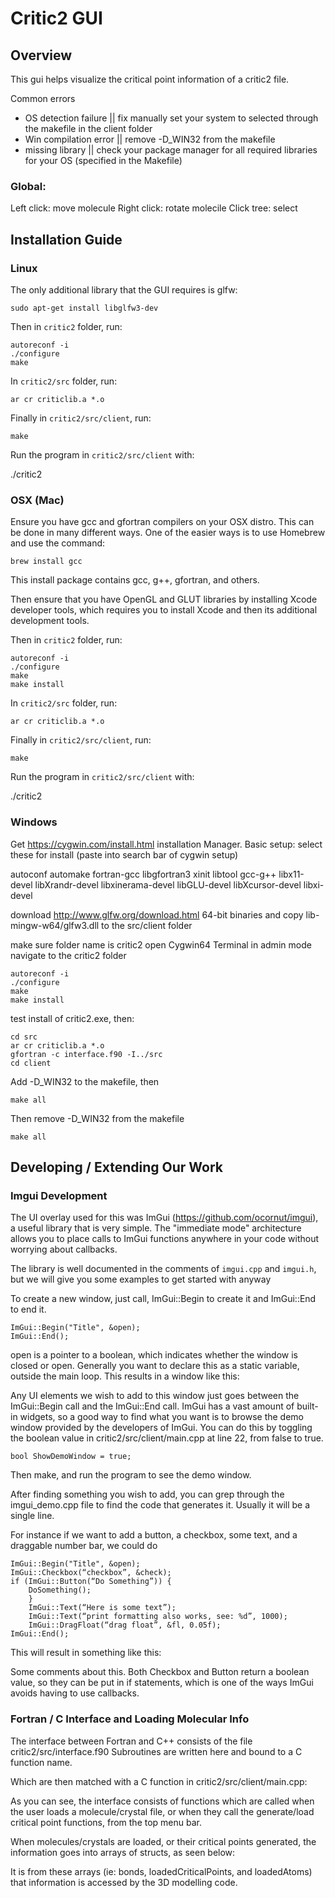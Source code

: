 # Critic2 GUI

## Overview

This gui helps visualize the critical point information of a critic2 file.

Common errors
- OS detection failure || fix manually set your system to selected through the makefile in the client folder
- Win compilation error || remove -D_WIN32 from the makefile
- missing library || check your package manager for all required libraries for your OS (specified in the Makefile)

### Global:
Left click: move molecule
Right click: rotate molecile
Click tree: select 

## Installation Guide

### Linux
The only additional library that the GUI requires is glfw:
```
sudo apt-get install libglfw3-dev
```
Then in `critic2` folder, run:
```
autoreconf -i
./configure
make
```
In `critic2/src` folder, run:
```
ar cr criticlib.a *.o
```
Finally in `critic2/src/client`, run:
```
make
```
Run the program in `critic2/src/client` with:

./critic2
### OSX (Mac)
Ensure you have gcc and gfortran compilers on your OSX distro. This can be done in many different ways. One of the easier ways is to use Homebrew and use the command:
```
brew install gcc
```
This install package contains gcc, g++, gfortran, and others.

Then ensure that you have OpenGL and GLUT libraries by installing Xcode developer tools, which requires you to install Xcode and then its additional development tools.

Then in `critic2` folder, run:
```
autoreconf -i
./configure
make
make install
```
In `critic2/src` folder, run:
```
ar cr criticlib.a *.o
```
Finally in `critic2/src/client`, run:
```
make
```
Run the program in `critic2/src/client` with:

./critic2
### Windows
Get https://cygwin.com/install.html installation Manager.
Basic setup:
select these for install (paste into search bar of cygwin setup)

autoconf
automake
fortran-gcc
libgfortran3
xinit
libtool
gcc-g++
libx11-devel
libXrandr-devel
libxinerama-devel
libGLU-devel
libXcursor-devel
libxi-devel

download http://www.glfw.org/download.html
64-bit binaries and copy lib-mingw-w64/glfw3.dll to the src/client folder


make sure folder name is critic2
open Cygwin64 Terminal in admin mode
navigate to the critic2 folder
```
autoreconf -i
./configure
make
make install
```
test install of critic2.exe, then:
```
cd src
ar cr criticlib.a *.o
gfortran -c interface.f90 -I../src
cd client
```
Add -D_WIN32 to the makefile, then
```
make all
```
Then remove -D_WIN32 from the makefile
```
make all
```
## Developing / Extending Our Work
### Imgui Development
The UI overlay used for this was ImGui (https://github.com/ocornut/imgui), a useful library that is very simple. The "immediate mode" architecture allows you to place calls to ImGui functions anywhere in your code without worrying about callbacks.

The library is well documented in the comments of `imgui.cpp` and `imgui.h`, but we will give you some examples to get started with anyway

To create a new window, just call, ImGui::Begin to create it and ImGui::End to end it.
```
ImGui::Begin("Title", &open);
ImGui::End();
```
open is a pointer to a boolean, which indicates whether the window is closed or open. Generally you want to declare this as a static variable, outside the main loop. This results in a window like this:



Any UI elements we wish to add to this window just goes between the ImGui::Begin call and the ImGui::End call. ImGui has a vast amount of built-in widgets, so a good way to find what you want is to browse the demo window provided by the developers of ImGui.  You can do this by toggling the boolean value in critic2/src/client/main.cpp at line 22, from false to true.
```
bool ShowDemoWindow = true;
```
Then make, and run the program to see the demo window.

After finding something you wish to add, you can grep through the imgui_demo.cpp file to find the code that generates it. Usually it will be a single line.

For instance if we want to add a button, a checkbox, some text, and a draggable number bar, we could do
```
ImGui::Begin("Title", &open);
ImGui::Checkbox(“checkbox”, &check);
if (ImGui::Button(“Do Something”)) {
	DoSomething();
	}
	ImGui::Text(“Here is some text”);
	ImGui::Text(“print formatting also works, see: %d”, 1000);
	ImGui::DragFloat(“drag float”, &fl, 0.05f);
ImGui::End();
```
This will result in something like this:



Some comments about this. Both Checkbox and Button return a boolean value, so they can be put in if statements, which is one of the ways ImGui avoids having to use callbacks.
### Fortran / C Interface and Loading Molecular Info
The interface between Fortran and C++ consists of the file critic2/src/interface.f90
Subroutines are written here and bound to a C function name.



Which are then matched with a C function in critic2/src/client/main.cpp:



As you can see, the interface consists of functions which are called when the user loads a molecule/crystal file, or when they call the generate/load critical point functions, from the top menu bar.

When molecules/crystals are loaded, or their critical points generated, the information goes into arrays of structs, as seen below:



It is from these arrays (ie: bonds, loadedCriticalPoints, and loadedAtoms) that information is accessed by the 3D modelling code.





